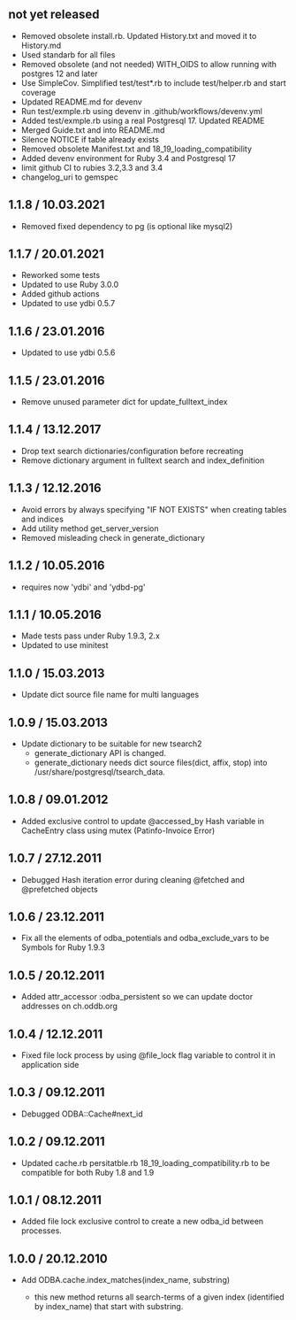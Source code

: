 ## not yet released

* Removed obsolete install.rb. Updated History.txt and moved it to History.md
* Used standarb for all files
* Removed obsolete (and not needed) WITH_OIDS to allow running with postgres 12 and later
* Use SimpleCov. Simplified test/test*.rb to include test/helper.rb and start coverage
* Updated README.md for devenv
* Run test/exmple.rb using devenv in .github/workflows/devenv.yml
* Added test/exmple.rb using a real Postgresql 17. Updated README
* Merged Guide.txt and into README.md
* Silence NOTICE if table already exists
* Removed obsolete Manifest.txt and 18_19_loading_compatibility
* Added devenv environment for Ruby 3.4 and Postgresql 17
* limit github CI to rubies 3.2,3.3 and 3.4
* changelog_uri to gemspec

## 1.1.8 / 10.03.2021

* Removed fixed dependency to pg (is optional like mysql2)

## 1.1.7 / 20.01.2021

* Reworked some tests
* Updated to use Ruby 3.0.0
* Added github actions
* Updated to use ydbi 0.5.7

## 1.1.6 / 23.01.2016

* Updated to use ydbi 0.5.6

## 1.1.5 / 23.01.2016

* Remove unused parameter dict for update_fulltext_index

## 1.1.4 / 13.12.2017

* Drop text search dictionaries/configuration before recreating
* Remove dictionary argument in fulltext search and index_definition

## 1.1.3 / 12.12.2016

* Avoid errors by always specifying "IF NOT EXISTS" when creating tables and indices
* Add utility method get_server_version
* Removed misleading check in generate_dictionary

## 1.1.2 / 10.05.2016

* requires now 'ydbi' and 'ydbd-pg'

## 1.1.1 / 10.05.2016

* Made tests pass under Ruby 1.9.3, 2.x
* Updated to use minitest

## 1.1.0 / 15.03.2013

* Update dict source file name for multi languages

## 1.0.9 / 15.03.2013

* Update dictionary to be suitable for new tsearch2
  - generate_dictionary API is changed.
  - generate_dictionary needs dict source files(dict, affix, stop)
    into /usr/share/postgresql/tsearch_data.

## 1.0.8 / 09.01.2012

* Added exclusive control to update @accessed_by Hash variable in CacheEntry class using mutex (Patinfo-Invoice Error)

## 1.0.7 / 27.12.2011

* Debugged Hash iteration error during cleaning @fetched and @prefetched objects

## 1.0.6 / 23.12.2011

* Fix all the elements of odba_potentials and odba_exclude_vars to be Symbols for Ruby 1.9.3

## 1.0.5 / 20.12.2011

* Added attr_accessor :odba_persistent so we can update doctor addresses on ch.oddb.org

## 1.0.4 / 12.12.2011

* Fixed file lock process by using @file_lock flag variable to control it in application side

## 1.0.3 / 09.12.2011

* Debugged ODBA::Cache#next_id

## 1.0.2 / 09.12.2011

* Updated cache.rb persitatble.rb 18_19_loading_compatibility.rb to be compatible for both Ruby 1.8 and 1.9

## 1.0.1 / 08.12.2011

* Added file lock exclusive control to create a new odba_id between processes.

## 1.0.0 / 20.12.2010

* Add ODBA.cache.index_matches(index_name, substring)

  * this new method returns all search-terms of a given index (identified by index_name) that start with substring.

